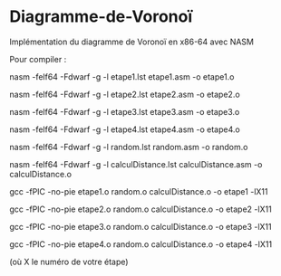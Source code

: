# Diagramme-de-Voronoï
Implémentation du diagramme de Voronoï en x86-64 avec NASM



Pour compiler : 

nasm -felf64 -Fdwarf -g -l etape1.lst etape1.asm -o etape1.o 

nasm -felf64 -Fdwarf -g -l etape2.lst etape2.asm -o etape2.o

nasm -felf64 -Fdwarf -g -l etape3.lst etape3.asm -o etape3.o

nasm -felf64 -Fdwarf -g -l etape4.lst etape4.asm -o etape4.o

nasm -felf64 -Fdwarf -g -l random.lst random.asm -o random.o

nasm -felf64 -Fdwarf -g -l calculDistance.lst calculDistance.asm -o calculDistance.o

gcc -fPIC -no-pie etape1.o random.o calculDistance.o -o etape1 -lX11

gcc -fPIC -no-pie etape2.o random.o calculDistance.o -o etape2 -lX11

gcc -fPIC -no-pie etape3.o random.o calculDistance.o -o etape3 -lX11

gcc -fPIC -no-pie etape4.o random.o calculDistance.o -o etape4 -lX11


(où X le numéro de votre étape)
